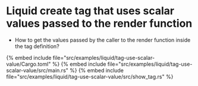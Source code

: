# Liquid create tag that uses scalar values passed to the render function


* How to get the values passed by the caller to the render function inside the tag definition?


{% embed include file="src/examples/liquid/tag-use-scalar-value/Cargo.toml" %}
{% embed include file="src/examples/liquid/tag-use-scalar-value/src/main.rs" %}
{% embed include file="src/examples/liquid/tag-use-scalar-value/src/show_tag.rs" %}



